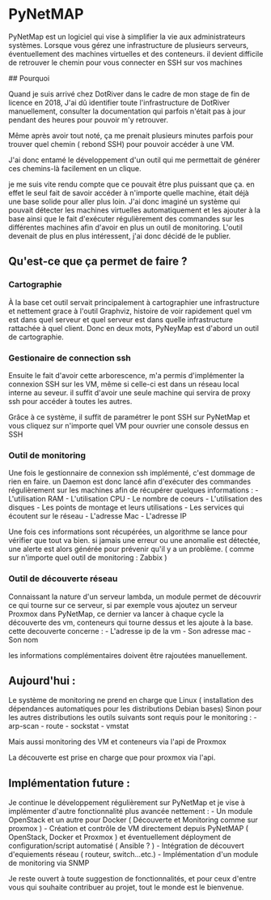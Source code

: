 # PyNetMAP
PyNetMap est un logiciel qui vise à simplifier la vie aux administrateurs systèmes.
Lorsque vous gérez une infrastructure de plusieurs serveurs, éventuellement des machines virtuelles et des conteneurs. il devient difficile de retrouver le chemin pour vous connecter en SSH sur vos machines

## Pourquoi

Quand je suis arrivé chez DotRiver dans le cadre de mon stage de fin de licence en 2018, J'ai dû identifier toute l'infrastructure de DotRiver manuellement, consulter la documentation qui parfois n'était pas à jour pendant des heures pour pouvoir m'y retrouver.

Même après avoir tout noté, ça me prenait plusieurs minutes parfois pour trouver quel chemin ( rebond SSH) pour pouvoir accéder à une VM.

J'ai donc entamé le développement d'un outil qui me permettait de générer ces chemins-là facilement en un clique.

je me suis vite rendu compte que ce pouvait être plus puissant que ça. en effet le seul fait de savoir accéder à n'importe quelle machine, était déjà une base solide pour aller plus loin.
J'ai donc imaginé un système qui pouvait détecter les machines virtuelles automatiquement et les ajouter à la base ainsi que le fait d'exécuter régulièrement des commandes sur les différentes machines afin d'avoir en plus un outil de monitoring.
L'outil devenait de plus en plus intéressent, j'ai donc décidé de le publier.

## Qu'est-ce que ça permet de faire ?

### Cartographie 
À la base cet outil servait principalement à cartographier une infrastructure et nettement grace à l'outil Graphviz, histoire de voir rapidement quel vm est dans quel serveur et quel serveur est dans quelle infrastructure rattachée à quel client.
Donc en deux mots, PyNeyMap est d'abord un outil de cartographie.


### Gestionaire de connection ssh
Ensuite le fait d'avoir cette arborescence, m'a permis d'implémenter la connexion SSH sur les VM, même si celle-ci est dans un réseau local interne au seveur. il suffit d'avoir une seule machine qui servira de proxy ssh pour accéder à toutes les autres.

Grâce à ce système, il suffit de paramétrer le pont SSH sur PyNetMap et vous cliquez sur n'importe quel VM pour ouvrier une console dessus en SSH

### Outil de monitoring
Une fois le gestionnaire de connexion ssh implémenté, c'est dommage de rien en faire.
un Daemon est donc lancé afin d'exécuter des commandes régulièrement sur les machines afin de récupérer quelques informations :
	- L'utilisation RAM
	- L'utilisation CPU 
	- Le nombre de coeurs
	- L'utilisation des disques 
	- Les points de montage et leurs utilisations 
	- Les services qui écoutent sur le réseau 
	- L'adresse Mac 
	- L'adresse IP

Une fois ces informations sont récupérées, un algorithme se lance pour vérifier que tout va bien. si jamais une erreur ou une anomalie est détectée, une alerte est alors générée pour prévenir qu'il y a un problème. ( comme sur n'importe quel outil de monitoring : Zabbix )

 
### Outil de découverte réseau
Connaissant la nature d'un serveur lambda, un module permet de découvrir ce qui tourne sur ce serveur, si par exemple vous ajoutez un serveur Proxmox dans PyNetMap, ce dernier va lancer à chaque cycle la découverte des vm, conteneurs qui tourne dessus et les ajoute à la base.
cette decouverte concerne :
	- L'adresse ip de la vm
	- Son adresse mac
	- Son nom

les informations complémentaires doivent être rajoutées manuellement.

## Aujourd'hui :
Le système de monitoring ne prend en charge que Linux ( installation des dépendances automatiques pour les distributions Debian bases)
Sinon pour les autres distributions les outils suivants sont requis pour le monitoring :
	- arp-scan
	- route
	- sockstat
	- vmstat

Mais aussi monitoring des VM et conteneurs via l'api de Proxmox 

La découverte est prise en charge que pour proxmox via l'api.

## Implémentation future :
Je continue le développement régulièrement sur PyNetMap et je vise à implémenter d'autre fonctionnalité plus avancée nettement :
	- Un module OpenStack et un autre pour Docker ( Découverte et Monitoring comme sur proxmox )
	- Création et contrôle de VM directement depuis PyNetMAP ( OpenStack, Docker et Proxmox ) et éventuellement déployment de configuration/script automatisé ( Ansible ? ) 
	- Intégration de découvert d'equiements réseau ( routeur, switch...etc.)
	- Implémentation d'un module de monitoring via SNMP
	
Je reste ouvert à toute suggestion de fonctionnalités, et pour ceux d'entre vous qui souhaite contribuer au projet, tout le monde est le bienvenue.

